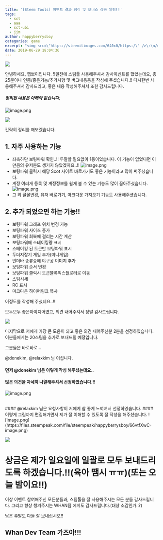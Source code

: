 ```yaml
---
title: '[Steem Tools] 이벤트 결과 정리 및 보너스 상금 알림!!'
tags:
  - sct
  - aaa
  - sct-ubi
  - jjm
author: happyberrysboy
categories: game
excerpt: "<img src=\"https://steemitimages.com/640x0/https:/\" />\r\n/cdn.steemitimages.com/DQmbo4bis7WgjdVYdXR9VbzWdzh2aCXw2JFVKfruYNCNV4G/wdt.png)  안녕하세요, 햅뽀이입니다. 5일전에 스팀툴 사용해주셔서 감사이벤트를 했었는데요, 총 25분이나 인증/좋은기능/추가사항 및 버그내용등을 작성해 주셨습니다.!!  다시한번 사용해주셔서 감사드리고, 좋은 내용 작성해주셔....."
date: 2019-06-29 18:04:36
---
```


![](https://steemitimages.com/640x0/https://cdn.steemitimages.com/DQmbo4bis7WgjdVYdXR9VbzWdzh2aCXw2JFVKfruYNCNV4G/wdt.png)

안녕하세요, 햅뽀이입니다.
5일전에 스팀툴 사용해주셔서 감사이벤트를 했었는데요, 총 25분이나 인증/좋은기능/추가사항 및 버그내용등을 작성해 주셨습니다.!! 
다시한번 사용해주셔서 감사드리고, 좋은 내용 작성해주셔서 또한 감사드립니다.

##### 정리된 내용은 아래와 같습니다.

![image.png](https://files.steempeak.com/file/steempeak/happyberrysboy/35CGV4nA-image.png)

![](https://ipfs.busy.org/ipfs/QmUKxtLW5JEnqaaAnwiLc9kFK1BqpcMGoFKTF7JLKcvJqy)

간략히 정리를 해보겠습니다.

## 1. 자주 사용하는 기능
- 좌측하단 보팅파워 확인..!! 두말할 필요없이 1등이었습니다. 이 기능이 없었다면 이만큼의 유저분도 생기지 않았겠지요..!!
![image.png](https://files.steempeak.com/file/steempeak/happyberrysboy/fn2uZIT4-image.png)
- 보팅파워 클릭시 해당 Scot 사이트 바로가기도 좋은 기능이라고 많이 써주셨습니다.
- 계정 여러개 등록 및 계정정보를 쉽게 볼 수 있는 기능도 많이 꼽아주셨습니다. 
![image.png](https://files.steempeak.com/file/steempeak/happyberrysboy/2tkqu8OC-image.png)
- 그 외 글꼴변경, 유저 바로가기, 마크다운 가져오기 기능도 사용해주셨습니다.

## 2. 추가 되었으면 하는 기능!!
- 보팅파워 그래프 위치 변경 가능
- 보팅파워 사이즈 증가
- 보팅파워 회복에 걸리는 시간 계산
- 보팅파워에 스테이킹량 표시
- 스테이킹 된 토큰만 보팅파워 표시
- 두더지잡기 게임 추가(미니게임)
- 언더바 종류중에 야구공 이미지 추가
- 보팅파워 순서 변경
- 보팅파워 클릭시 토큰블록익스플로러로 이동
- 스팀시세
- RC 표시
- 마크다운 하이퍼링크 복사

이정도를 작성해 주셨네요..!!

모두모두 좋은아이디어였고, 의견 내어주셔서 정말 감사드립니다.

![](https://ipfs.busy.org/ipfs/QmUKxtLW5JEnqaaAnwiLc9kFK1BqpcMGoFKTF7JLKcvJqy)

마지막으로 저에게 가장 큰 도움이 되고 좋은 의견 내어주신분 2분을 선정하였습니다. 이분들에게는 20스팀을 추가로 보내드릴 예정입니다.

그분들은 바로바로...

@donekim, @relaxkim 님 이십니다.

#### 먼저 @donekim 님은 이렇게 작성 해주셨는데요..
#### 많은 의견을 자세히 나열해주셔서 선정하였습니다.!!
![image.png](https://files.steempeak.com/file/steempeak/happyberrysboy/7DSiN6Ww-image.png)

<br>
#### @relaxkim 님은 요청사항이 저에게 참 좋게 느껴져서 선정하였습니다.
#### 이렇게 그림까지 편집해가면서 제가 잘 이해할 수 있도록 잘 작성을 해주셨습니다.  
![image.png](https://files.steempeak.com/file/steempeak/happyberrysboy/66vtfXwC-image.png)

![](https://ipfs.busy.org/ipfs/QmUKxtLW5JEnqaaAnwiLc9kFK1BqpcMGoFKTF7JLKcvJqy)

# 상금은 제가 일요일에 일괄로 모두 보내드리도록 하겠습니다.!!(육아 땜시 ㅠㅠ)(또는 오늘 밤이요!!)

이상 이벤트 참여해주신 모든분들과, 스팀툴을 잘 사용해주시는 모든 분들 감사드립니다. 그리고 항상 챙겨주시는 WHAN팀 에게도 감사드립니다.(대상 소감인가..?)

남은 주말도 다들 잘 보내십시오!! 
## Whan Dev Team  가즈아!!!